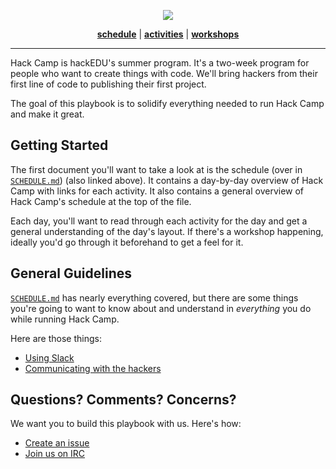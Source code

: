 <a name="top"></a>
<p align="center"><img src="https://raw.githubusercontent.com/hackedu/dinosaurs/179949058c452c095b77a4a83604d96977d71eb1/smart_dinosaur_docs.png"></p>
<p align="center">
<b><a href="SCHEDULE.md">schedule</a></b>
|
<b><a href="ACTIVITIES.md">activities</a></b>
|
<b><a href="workshops/">workshops</a></b>
</p>

-------------------------------------------------------------------------------

Hack Camp is hackEDU's summer program. It's a two-week program for people who
want to create things with code. We'll bring hackers from their first line of
code to publishing their first project.

The goal of this playbook is to solidify everything needed to run Hack Camp and
make it great.

## Getting Started

The first document you'll want to take a look at is the
schedule (over in [`SCHEDULE.md`](SCHEDULE.md)) (also linked above). It contains a
day-by-day overview of Hack Camp with links for each activity. It also contains
a general overview of Hack Camp's schedule at the top of the file.

Each day, you'll want to read through each activity for the day and get a
general understanding of the day's layout. If there's a workshop happening,
ideally you'd go through it beforehand to get a feel for it.

## General Guidelines

[`SCHEDULE.md`](SCHEDULE.md) has nearly everything covered, but there are some
things you're going to want to know about and understand in _everything_ you do
while running Hack Camp.

Here are those things:

- [Using Slack](ACTIVITIES.md#using-slack)
- [Communicating with the hackers](ACTIVITIES.md#communicating-with-the-group)

## Questions? Comments? Concerns?

We want you to build this playbook with us. Here's how:

- [Create an issue](https://github.com/hackedu/hack-camp/issues)
- [Join us on IRC](https://www.irccloud.com/invite?channel=%23hackedu&hostname=irc.freenode.net&port=6697&ssl=1)
